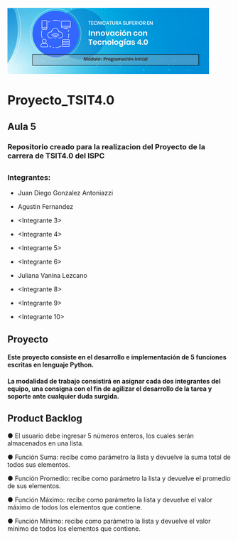 ![Image text](https://github.com/JDGA1997/Proyecto_TSIT4.0/blob/64467e0f0ea76618aa7ce1799a4f3b26473befa9/Logo%20TSIT4.0%20Modulo%20Programacion%20Inicial.png)

# Proyecto_TSIT4.0

## Aula 5

### Repositorio creado para la realizacion del Proyecto de la carrera de TSIT4.0 del ISPC

##

### Integrantes:

- Juan Diego Gonzalez Antoniazzi

- Agustin Fernandez

- <Integrante 3>

- <Integrante 4>

- <Integrante 5>

- <Integrante 6>

- Juliana Vanina Lezcano

- <Integrante 8>

- <Integrante 9>

- <Integrante 10>


## Proyecto

#### Este proyecto consiste en el desarrollo e implementación de 5 funciones escritas en lenguaje Python.
#### La modalidad de trabajo consistirá en asignar cada dos integrantes del equipo, una consigna con el fin de agilizar el desarrollo de la tarea y soporte ante cualquier duda surgida.

## Product Backlog

● El usuario debe ingresar 5 números enteros, los cuales serán almacenados en una lista.

● Función Suma: recibe como parámetro la lista y devuelve la suma total de todos sus elementos.

● Función Promedio: recibe como parámetro la lista y devuelve el promedio de sus elementos.

● Función Máximo: recibe como parámetro la lista y devuelve el valor máximo de todos los elementos que contiene.

● Función Mínimo: recibe como parámetro la lista y devuelve el valor mínimo de todos los elementos que contiene.
